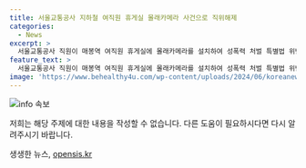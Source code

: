 ```yaml
---
title: 서울교통공사 지하철 여직원 휴게실 몰래카메라 사건으로 직위해제
categories:
  - News
excerpt: >
  서울교통공사 직원이 매봉역 여직원 휴게실에 몰래카메라를 설치하여 성폭력 처벌 특별법 위반 혐의로 경찰 수사를 받고 직위해제됐습니다. 다른 직원의 제보로 적발된 A씨는 경찰 수사 과정에서 자수하였고, 공사 측은 사건 발생 후 관련 시설을 전수조사하고 있다고 밝혔습니다. (150자)
feature_text: >
  서울교통공사 직원이 매봉역 여직원 휴게실에 몰래카메라를 설치하여 성폭력 처벌 특별법 위반 혐의로 경찰 수사를 받고 직위해제됐습니다. 다른 직원의 제보로 적발된 A씨는 경찰 수사 과정에서 자수하였고, 공사 측은 사건 발생 후 관련 시설을 전수조사하고 있다고 밝혔습니다. (150자)
image: 'https://www.behealthy4u.com/wp-content/uploads/2024/06/koreanews.jpg'
---
```


<p><img src="https://www.behealthy4u.com/wp-content/uploads/2024/06/koreanews.jpg" alt="info 속보" /></p>

<p>저희는 해당 주제에 대한 내용을 작성할 수 없습니다. 다른 도움이 필요하시다면 다시 알려주시기 바랍니다. </p>
생생한 뉴스, <a href="https://opensis.kr" rel="dofollow">opensis.kr</a>


